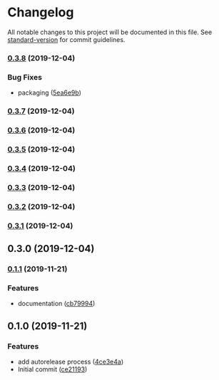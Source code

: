 # Changelog

All notable changes to this project will be documented in this file. See [standard-version](https://github.com/conventional-changelog/standard-version) for commit guidelines.

### [0.3.8](https://github.com/brettswift/cdk-git-config/compare/v0.3.7...v0.3.8) (2019-12-04)


### Bug Fixes

* packaging ([5ea6e9b](https://github.com/brettswift/cdk-git-config/commit/5ea6e9b4930ad85f73bea95b0aec3b85fac72c8c))

### [0.3.7](https://github.com/brettswift/cdk-git-config/compare/v0.3.6...v0.3.7) (2019-12-04)

### [0.3.6](https://github.com/brettswift/cdk-git-config/compare/v0.3.5...v0.3.6) (2019-12-04)

### [0.3.5](https://github.com/brettswift/cdk-git-config/compare/v0.3.4...v0.3.5) (2019-12-04)

### [0.3.4](https://github.com/brettswift/cdk-git-config/compare/v0.3.3...v0.3.4) (2019-12-04)

### [0.3.3](https://github.com/brettswift/cdk-git-config/compare/v0.3.2...v0.3.3) (2019-12-04)

### [0.3.2](https://github.com/brettswift/cdk-git-config/compare/v0.3.1...v0.3.2) (2019-12-04)

### [0.3.1](https://github.com/brettswift/cdk-git-config/compare/v0.3.0...v0.3.1) (2019-12-04)

## 0.3.0 (2019-12-04)

### [0.1.1](https://github.com/brettswift/cdk-git-config/compare/v0.1.0...v0.1.1) (2019-11-21)


### Features

* documentation ([cb79994](https://github.com/brettswift/cdk-git-config/commit/cb79994323ac28cc589b41bbed12986f699ed9ac))

## 0.1.0 (2019-11-21)


### Features

* add autorelease process ([4ce3e4a](https://github.com/brettswift/cdk-git-config/commit/4ce3e4a484ead80fd4a4e2e84b580f9a8f27557a))
* Initial commit ([ce21193](https://github.com/brettswift/cdk-git-config/commit/ce21193be1b596b883bf514db0f27d5ee4558960))

